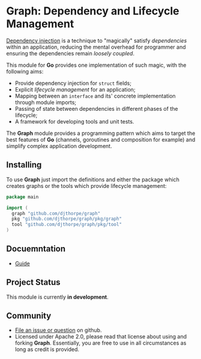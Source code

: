 
# Graph: Dependency and Lifecycle Management

[Dependency injection](https://en.wikipedia.org/wiki/Dependency_injection) is a technique
to "magically" satisfy _dependencies_ within an application, reducing the mental overhead for programmer and ensuring the dependencies remain _loosely coupled_.

This module for __Go__  provides one implementation of such magic, with the following aims:

  * Provide dependency injection for `struct` fields;
  * Explicit _lifecycle management_ for an application;
  * Mapping between an `interface` and its' concrete implementation through
    module imports;
  * Passing of state between dependencies in different phases of the lifecycle;
  * A framework for developing tools and unit tests.

The __Graph__ module provides a programming pattern which aims to target the
best features of __Go__ (channels, goroutines and composition for example)
and simplify complex application development.

## Installing

To use __Graph__ just import the definitions and either the package which creates graphs
or the tools which provide lifecycle management:

```go
package main

import (
  graph "github.com/djthorpe/graph"
  pkg "github.com/djthorpe/graph/pkg/graph"
  tool "github.com/djthorpe/graph/pkg/tool"
)
```

## Docuemntation

  * [Guide](docs)

## Project Status

This module is currently __in development__.

## Community

  * [File an issue or question](http://github.com/djthorpe/graph/issues) on github.
  * Licensed under Apache 2.0, please read that license about using and forking __Graph__.
    Essentially, you are free to use in all circumstances as long as credit is provided.

